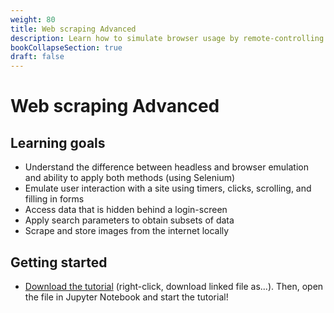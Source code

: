 ```yaml
---
weight: 80
title: Web scraping Advanced
description: Learn how to simulate browser usage by remote-controlling Chrome using chromedriver.
bookCollapseSection: true
draft: false
---
```


# Web scraping Advanced

## Learning goals
- Understand the difference between headless and browser emulation and ability to apply both methods (using Selenium)
- Emulate user interaction with a site using timers, clicks, scrolling, and filling in forms
- Access data that is hidden behind a login-screen
- Apply search parameters to obtain subsets of data
- Scrape and store images from the internet locally
<!--
- Learn how to simulate browsing behavior in a visible Chrome instance
- Emulate user interaction with a site using clicks, scrolling, filling in forms (e.g., login forms), and random waiting
- Learn to use Chrome's developer tools to inspect a site
- Compare HTTP of simulated browser with that of the requests library, and discuss benefits and draw backs
- Map out a navigation path, and implemente it and test it in a browser
- Start up data collection
-->

## Getting started
- [Download the tutorial](webscraping-advanced.ipynb) (right-click, download linked file as...). Then, open the file in Jupyter Notebook and start the tutorial!
